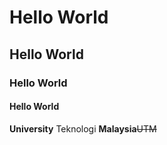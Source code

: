 # Hello World
## Hello World
### Hello World
#### Hello World

**University**  Teknologi **Malaysia**~~UTM~~
